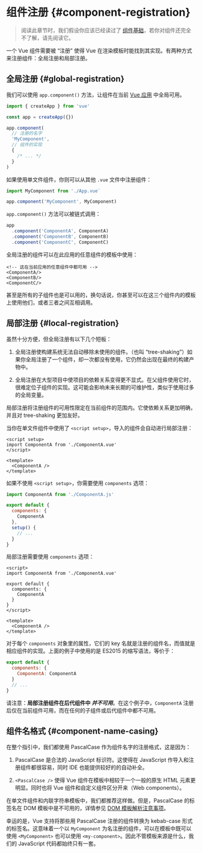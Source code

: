 # 组件注册 {#component-registration}

> 阅读此章节时，我们假设你应该已经读过了 [组件基础](/guide/essentials/component-basics)，若你对组件还完全不了解，请先阅读它。

一个 Vue 组件需要被 “注册” 使得 Vue 在渲染模板时能找到其实现。有两种方式来注册组件：全局注册和局部注册。

## 全局注册 {#global-registration}

我们可以使用 `app.component()` 方法，让组件在当前 [Vue 应用](/guide/essentials/application) 中全局可用。

```js
import { createApp } from 'vue'

const app = createApp({})

app.component(
  // 注册的名字
  'MyComponent',
  // 组件的实现
  {
    /* ... */
  }
)
```

如果使用单文件组件，你则可以从其他 `.vue` 文件中注册组件：

```js
import MyComponent from './App.vue`

app.component('MyComponent', MyComponent)
```

`app.component()` 方法可以被链式调用：

```js
app
  .component('ComponentA', ComponentA)
  .component('ComponentB', ComponentB)
  .component('ComponentC', ComponentC)
```

全局注册的组件可以在此应用的任意组件的模板中使用：

```vue-html
<!-- 这在当前应用的任意组件中都可用 -->
<ComponentA/>
<ComponentB/>
<ComponentC/>
```

甚至是所有的子组件也是可以用的，换句话说，你甚至可以在这三个组件内的模板上使用他们，或者三者之间互相调用。

## 局部注册 {#local-registration}

虽然十分方便，但全局注册有以下几个短板：

1. 全局注册使构建系统无法自动移除未使用的组件。（也叫 “tree-shaking”）如果你全局注册了一个组件，却一次都没有使用，它仍然会出现在最终的构建产物中。

2. 全局注册在大型项目中使项目的依赖关系变得更不显式。在父组件使用它时，很难定位子组件的实现。这可能会影响未来长期的可维护性，类似于使用过多的全局变量。

局部注册将注册组件的可用性限定在当前组件的范围内。它使依赖关系更加明确，并且对 tree-shaking 更加友好。

<div class="composition-api">

当你在单文件组件中使用了 `<script setup>`，导入的组件会自动进行局部注册：

```vue
<script setup>
import ComponentA from './ComponentA.vue'
</script>

<template>
  <ComponentA />
</template>
```

如果不使用 `<script setup>`，你需要使用 `components` 选项：

```js
import ComponentA from './ComponentA.js'

export default {
  components: {
    ComponentA
  },
  setup() {
    // ...
  }
}
```

</div>
<div class="options-api">

局部注册需要使用 `components` 选项：

```vue
<script>
import ComponentA from './ComponentA.vue'

export default {
  components: {
    ComponentA
  }
}
</script>

<template>
  <ComponentA />
</template>
```

</div>

对于每个 `components` 对象里的属性，它们的 key 名就是注册的组件名，而值就是相应组件的实现。上面的例子中使用的是 ES2015 的缩写语法，等价于：

```js
export default {
  components: {
    ComponentA: ComponentA
  }
  // ...
}
```

请注意：**局部注册组件在后代组件中 _并不可用_**。在这个例子中，`ComponentA` 注册后仅在当前组件可用，而在任何的子组件或后代组件中都不可用。

## 组件名格式 {#component-name-casing}

在整个指引中，我们都使用 PascalCase 作为组件名字的注册格式，这是因为：

1. PascalCase 是合法的 JavaScript 标识符。这使得在 JavaScript 作导入和注册组件都很容易，同时 IDE 也能提供较好的的自动补全。

2. `<PascalCase />` 使得 Vue 组件在模板中相较于一个一般的原生 HTML 元素更明显。同时也将 Vue 组件和自定义组件区分开来（Web components）。

在单文件组件和内联字符串模板中，我们都推荐这样做。但是，PascalCase 的标签名在 DOM 模板中是不可用的，详情参见 [DOM 模板解析注意事项](/guide/essentials/component-basics.html#dom-template-parsing-caveats)。

幸运的是，Vue 支持将那些用 PascalCase 注册的组件转换为 kebab-case 形式的标签名。这意味着一个以 `MyComponent` 为名注册的组件，可以在模板中既可以使用 `<MyComponent>` 也可以使用 `<my-component>`。因此不管模板来源是什么，我们的 JavaScript 代码都始终只有一套。
